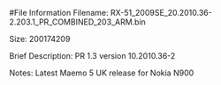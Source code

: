#File Information
Filename: RX-51_2009SE_20.2010.36-2.203.1_PR_COMBINED_203_ARM.bin

Size: 200174209

Brief Description: PR 1.3 version 10.2010.36-2

Notes: Latest Maemo 5 UK release for Nokia N900
